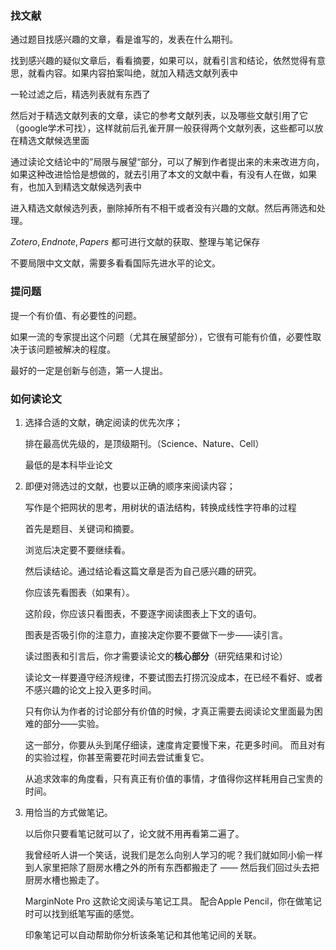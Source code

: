 ### 找文献

通过题目找感兴趣的文章，看是谁写的，发表在什么期刊。

找到感兴趣的疑似文章后，看看摘要，如果可以，就看引言和结论，依然觉得有意思，就看内容。如果内容拍案叫绝，就加入精选文献列表中

一轮过滤之后，精选列表就有东西了

然后对于精选文献列表的文章，读它的参考文献列表，以及哪些文献引用了它（google学术可找），这样就前后孔雀开屏一般获得两个文献列表，这些都可以放在精选文献候选里面

通过读论文结论中的”局限与展望“部分，可以了解到作者提出来的未来改进方向，如果这种改进恰恰是想做的，就去引用了本文的文献中看，有没有人在做，如果有，也加入到精选文献候选列表中

进入精选文献候选列表，删除掉所有不相干或者没有兴趣的文献。然后再筛选和处理。

$Zotero,Endnote,Papers$ 都可进行文献的获取、整理与笔记保存

不要局限中文文献，需要多看看国际先进水平的论文。

### 提问题

提一个有价值、有必要性的问题。

如果一流的专家提出这个问题（尤其在展望部分），它很有可能有价值，必要性取决于该问题被解决的程度。

最好的一定是创新与创造，第一人提出。

### 如何读论文

1. 选择合适的文献，确定阅读的优先次序；

   排在最高优先级的，是顶级期刊。（Science、Nature、Cell）

   最低的是本科毕业论文

2. 即便对筛选过的文献，也要以正确的顺序来阅读内容；

   写作是个把网状的思考，用树状的语法结构，转换成线性字符串的过程

   首先是题目、关键词和摘要。

   浏览后决定要不要继续看。

   然后读结论。通过结论看这篇文章是否为自己感兴趣的研究。

   你应该先看图表（如果有）。

   这阶段，你应该只看图表，不要逐字阅读图表上下文的语句。

   图表是否吸引你的注意力，直接决定你要不要做下一步——读引言。

   读过图表和引言后，你才需要读论文的**核心部分**（研究结果和讨论）

   读论文一样要遵守经济规律，不要试图去打捞沉没成本，在已经不看好、或者不感兴趣的论文上投入更多时间。

   只有你认为作者的讨论部分有价值的时候，才真正需要去阅读论文里面最为困难的部分——实验。

   这一部分，你要从头到尾仔细读，速度肯定要慢下来，花更多时间。 而且对有的实验过程，你甚至需要花时间去尝试重复它。

   从追求效率的角度看，只有真正有价值的事情，才值得你这样耗用自己宝贵的时间。

3. 用恰当的方式做笔记。

   以后你只要看笔记就可以了，论文就不用再看第二遍了。

   我曾经听人讲一个笑话，说我们是怎么向别人学习的呢？我们就如同小偷一样到人家里把除了厨房水槽之外的所有东西都搬走了 —— 然后我们回过头去把厨房水槽也搬走了。

   MarginNote Pro 这款论文阅读与笔记工具。 配合Apple Pencil，你在做笔记时可以找到纸笔写画的感觉。

   印象笔记可以自动帮助你分析该条笔记和其他笔记间的关联。


